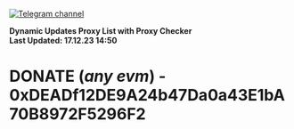 [![Telegram channel](https://img.shields.io/endpoint?url=https://runkit.io/damiankrawczyk/telegram-badge/branches/master?url=https://t.me/n4z4v0d)](https://t.me/n4z4v0d) 

**Dynamic Updates Proxy List with Proxy Checker**  
**Last Updated: 17.12.23 14:50**

# DONATE (_any evm_) - 0xDEADf12DE9A24b47Da0a43E1bA70B8972F5296F2
